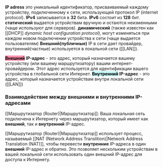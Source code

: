 **IP adress** это уникальный идентификатор, присваиваемый каждому устройству, подключенному к сети, использующей протокол IP (internet protocol).
**IPv4** записывается в **32** бита. **IPv6** состоит из **128** бит.
**статический** выдается устройствам вручную и остаются неизменными (чаще используют для серверов).
**динамический** (также известен как [[DHCP]] *dynamic host configuration protocol)*, могут изменяться при каждом новом подключении устройства к сети (чаще выдается пользователям)
**Внешний(публичные)** IP в сети дает провайдер, внутренний(частные) используется в локальной сети ([[LAN]]).

**<mark style="background: #FF5582A6;">Внешний</mark> IP-адрес** - это адрес, который назначается вашему устройству (или вашему маршрутизатору) вашим интернет-провайдером. Этот адрес используется для идентификации вашего устройства в глобальной сети Интернет. 
**<mark style="background: #ABF7F7A6;">Внутренний</mark> IP-адрес** - это адрес, который назначается устройствам внутри локальной сети ([[LAN]])

### Взаимодействие между внешними и внутренними IP-адресами
[[Маршрутизатор (Router)|Маршрутизатор]]: Ваша локальная сеть подключена к Интернету через маршрутизатор, который имеет как **внешний**, так и **внутренний** IP-адрес. 

[[Маршрутизатор (Router)|Маршрутизатор]] использует процесс, называемый [[NAT (Network Address Translition)|Network Address Translation (NAT)]], чтобы перевести **внутренние** IP-адреса в один **внешний** IP-адрес и обратно. Это позволяет нескольким устройствам в вашей локальной сети использовать один внешний IP-адрес для доступа к Интернету.